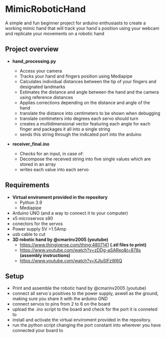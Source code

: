 # MimicRoboticHand
A simple and fun beginner project for arduino enthusiasts to create a working mimic hand that will track your hand´s position using your webcam and replicate your movements on a robotic hand


## Project overview
- **hand_processing.py**
  - Access your camera
  - Tracks your hand and fingers position using Mediapipe
  - Calculates individual distances between the tip of your fingers and designated landmarks
  - Estimates the distance and angle between the hand and the camera using reference distances
  - Applies corrections depending on the distance and angle of the hand
  - translate the distance into centimeters to be shown when debugging
  - translate centimeters into degrees each servo should turn
  - creates a multidimensional vector featuring each angle for each finger and packages it all into a single string
  - sends this string through the indicated port into the arduino
 
- **receiver_final.ino**
    - Checks for an input, in case of:
    - Decompose the received string into five single values which are stored in an array
    - writes each value into each servo
 
## Requirements
- **Virtual enviroment provided in the repository**
    - Python 3.9
    - Mediapipe
- Arduino UNO (and a way to connect it to your computer)
- x5 microservos s90
- conectors for the servos
- Power supply 5V >1.5Amp
- usb cable to cut
- **3D robotic hand by @cmarinv2005 (youtube)**
    - https://www.thingiverse.com/thing:4807141 **(.stl files to print)**
    - https://www.youtube.com/watch?v=zDDg-aSAReo&t=878s **(assembly instructions)**
    - https://www.youtube.com/watch?v=XJluSlFzW6Q
 
## Setup
- Print and assemble the robotic hand by @cmarinv2005 (youtube)
- connect all servo´s positives to the power supply, aswell as the ground, making sure you share it with the arduino GND
- connect servos to pins from 2 to 6 on the board
- upload the .ino script to the board and check for the port it is conneted to
- install and activate the virtual enviroment provided in the repository.
- run the python script changing the port constant into wherever you have connected your board to
